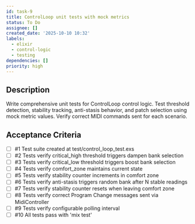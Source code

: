 ```yaml
---
id: task-9
title: ControlLoop unit tests with mock metrics
status: To Do
assignee: []
created_date: '2025-10-10 10:32'
labels:
  - elixir
  - control-logic
  - testing
dependencies: []
priority: high
---
```


## Description

<!-- SECTION:DESCRIPTION:BEGIN -->
Write comprehensive unit tests for ControlLoop control logic. Test threshold detection, stability tracking, anti-stasis behavior, and patch selection using mock metric values. Verify correct MIDI commands sent for each scenario.
<!-- SECTION:DESCRIPTION:END -->

## Acceptance Criteria
<!-- AC:BEGIN -->
- [ ] #1 Test suite created at test/control_loop_test.exs
- [ ] #2 Tests verify critical_high threshold triggers dampen bank selection
- [ ] #3 Tests verify critical_low threshold triggers boost bank selection
- [ ] #4 Tests verify comfort_zone maintains current state
- [ ] #5 Tests verify stability counter increments in comfort zone
- [ ] #6 Tests verify anti-stasis triggers random bank after N stable readings
- [ ] #7 Tests verify stability counter resets when leaving comfort zone
- [ ] #8 Tests verify correct Program Change messages sent via MidiController
- [ ] #9 Tests verify configurable polling interval
- [ ] #10 All tests pass with 'mix test'
<!-- AC:END -->
